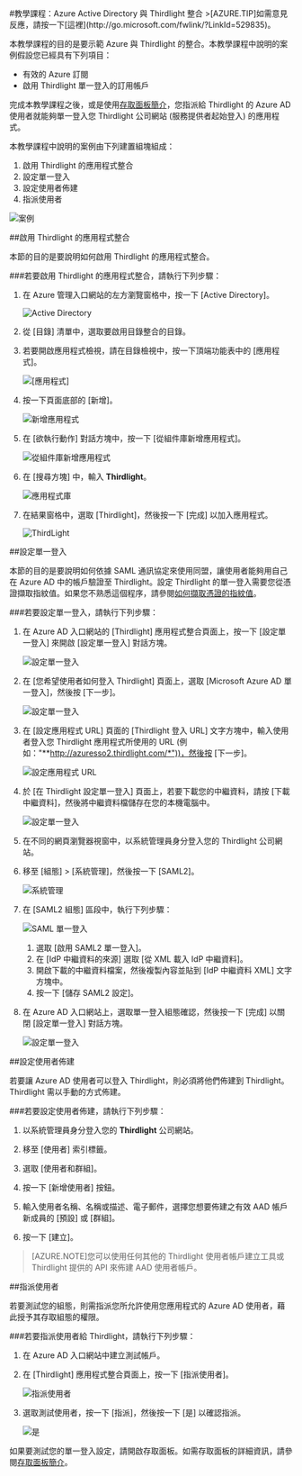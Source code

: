 <properties pageTitle="教學課程：Azure Active Directory 與 Thirdlight 整合 | Microsoft Azure" description="了解如何使用 Thirdlight 搭配 Azure Active Directory 來啟用單一登入、自動化佈建和更多功能！" services="active-directory" authors="MarkusVi"  documentationCenter="na" manager="stevenpo"/>
<tags ms.service="active-directory" ms.devlang="na" ms.topic="article" ms.tgt_pltfrm="na" ms.workload="identity" ms.date="08/01/2015" ms.author="markvi" />
#教學課程：Azure Active Directory 與 Thirdlight 整合
>[AZURE.TIP]如需意見反應，請按一下[這裡](http://go.microsoft.com/fwlink/?LinkId=529835)。
  
本教學課程的目的是要示範 Azure 與 Thirdlight 的整合。本教學課程中說明的案例假設您已經具有下列項目：

-   有效的 Azure 訂閱
-   啟用 Thirdlight 單一登入的訂用帳戶
  
完成本教學課程之後，或是使用[存取面板簡介](https://msdn.microsoft.com/library/dn308586)，您指派給 Thirdlight 的 Azure AD 使用者就能夠單一登入您 Thirdlight 公司網站 (服務提供者起始登入) 的應用程式。
  
本教學課程中說明的案例由下列建置組塊組成：

1.  啟用 Thirdlight 的應用程式整合
2.  設定單一登入
3.  設定使用者佈建
4.  指派使用者

![案例](./media/active-directory-saas-thirdlight-tutorial/IC805836.png "案例")

##啟用 Thirdlight 的應用程式整合
  
本節的目的是要說明如何啟用 Thirdlight 的應用程式整合。

###若要啟用 Thirdlight 的應用程式整合，請執行下列步驟：

1.  在 Azure 管理入口網站的左方瀏覽窗格中，按一下 [Active Directory]。

    ![Active Directory](./media/active-directory-saas-thirdlight-tutorial/IC700993.png "Active Directory")

2.  從 [目錄] 清單中，選取要啟用目錄整合的目錄。

3.  若要開啟應用程式檢視，請在目錄檢視中，按一下頂端功能表中的 [應用程式]。

    ![[應用程式]](./media/active-directory-saas-thirdlight-tutorial/IC700994.png "[應用程式]")

4.  按一下頁面底部的 [新增]。

    ![新增應用程式](./media/active-directory-saas-thirdlight-tutorial/IC749321.png "新增應用程式")

5.  在 [欲執行動作] 對話方塊中，按一下 [從組件庫新增應用程式]。

    ![從組件庫新增應用程式](./media/active-directory-saas-thirdlight-tutorial/IC749322.png "從組件庫新增應用程式")

6.  在 [搜尋方塊] 中，輸入 **Thirdlight**。

    ![應用程式庫](./media/active-directory-saas-thirdlight-tutorial/IC805837.png "應用程式庫")

7.  在結果窗格中，選取 [Thirdlight]，然後按一下 [完成] 以加入應用程式。

    ![ThirdLight](./media/active-directory-saas-thirdlight-tutorial/IC805838.png "ThirdLight")

##設定單一登入
  
本節的目的是要說明如何依據 SAML 通訊協定來使用同盟，讓使用者能夠用自己在 Azure AD 中的帳戶驗證至 Thirdlight。設定 Thirdlight 的單一登入需要您從憑證擷取指紋值。如果您不熟悉這個程序，請參閱[如何擷取憑證的指紋值](http://youtu.be/YKQF266SAxI)。

###若要設定單一登入，請執行下列步驟：

1.  在 Azure AD 入口網站的 [Thirdlight] 應用程式整合頁面上，按一下 [設定單一登入] 來開啟 [設定單一登入] 對話方塊。

    ![設定單一登入](./media/active-directory-saas-thirdlight-tutorial/IC805839.png "設定單一登入")

2.  在 [您希望使用者如何登入 Thirdlight] 頁面上，選取 [Microsoft Azure AD 單一登入]，然後按 [下一步]。

    ![設定單一登入](./media/active-directory-saas-thirdlight-tutorial/IC805840.png "設定單一登入")

3.  在 [設定應用程式 URL] 頁面的 [Thirdlight 登入 URL] 文字方塊中，輸入使用者登入您 Thirdlight 應用程式所使用的 URL (例如："**http://azuresso2.thirdlight.com/*"))，然後按 [下一步]。

    ![設定應用程式 URL](./media/active-directory-saas-thirdlight-tutorial/IC805841.png "設定應用程式 URL")

4.  於 [在 Thirdlight 設定單一登入] 頁面上，若要下載您的中繼資料，請按 [下載中繼資料]，然後將中繼資料檔儲存在您的本機電腦中。

    ![設定單一登入](./media/active-directory-saas-thirdlight-tutorial/IC805842.png "設定單一登入")

5.  在不同的網頁瀏覽器視窗中，以系統管理員身分登入您的 Thirdlight 公司網站。

6.  移至 [組態] > [系統管理]，然後按一下 [SAML2]。

    ![系統管理](./media/active-directory-saas-thirdlight-tutorial/IC805843.png "系統管理")

7.  在 [SAML2 組態] 區段中，執行下列步驟：

    ![SAML 單一登入](./media/active-directory-saas-thirdlight-tutorial/IC805844.png "SAML 單一登入")

    1.  選取 [啟用 SAML2 單一登入]。
    2.  在 [IdP 中繼資料的來源] 選取 [從 XML 載入 IdP 中繼資料]。
    3.  開啟下載的中繼資料檔案，然後複製內容並貼到 [IdP 中繼資料 XML] 文字方塊中。
    4.  按一下 [儲存 SAML2 設定]。

8.  在 Azure AD 入口網站上，選取單一登入組態確認，然後按一下 [完成] 以關閉 [設定單一登入] 對話方塊。

    ![設定單一登入](./media/active-directory-saas-thirdlight-tutorial/IC805845.png "設定單一登入")

##設定使用者佈建
  
若要讓 Azure AD 使用者可以登入 Thirdlight，則必須將他們佈建到 Thirdlight。Thirdlight 需以手動的方式佈建。

###若要設定使用者佈建，請執行下列步驟：

1.  以系統管理員身分登入您的 **Thirdlight** 公司網站。

2.  移至 [使用者] 索引標籤。

3.  選取 [使用者和群組]。

4.  按一下 [新增使用者] 按鈕。

5.  輸入使用者名稱、名稱或描述、電子郵件，選擇您想要佈建之有效 AAD 帳戶新成員的 [預設] 或 [群組]。

6.  按一下 [建立]。

>[AZURE.NOTE]您可以使用任何其他的 Thirdlight 使用者帳戶建立工具或 Thirdlight 提供的 API 來佈建 AAD 使用者帳戶。

##指派使用者
  
若要測試您的組態，則需指派您所允許使用您應用程式的 Azure AD 使用者，藉此授予其存取組態的權限。

###若要指派使用者給 Thirdlight，請執行下列步驟：

1.  在 Azure AD 入口網站中建立測試帳戶。

2.  在 [Thirdlight] 應用程式整合頁面上，按一下 [指派使用者]。

    ![指派使用者](./media/active-directory-saas-thirdlight-tutorial/IC805846.png "指派使用者")

3.  選取測試使用者，按一下 [指派]，然後按一下 [是] 以確認指派。

    ![是](./media/active-directory-saas-thirdlight-tutorial/IC767830.png "是")
  
如果要測試您的單一登入設定，請開啟存取面板。如需存取面板的詳細資訊，請參閱[存取面板簡介](https://msdn.microsoft.com/library/dn308586)。

<!---HONumber=August15_HO7-->